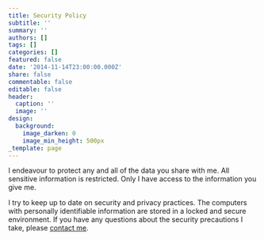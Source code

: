```yaml
---
title: Security Policy
subtitle: ''
summary: ''
authors: []
tags: []
categories: []
featured: false
date: '2014-11-14T23:00:00.000Z'
share: false
commentable: false
editable: false
header:
  caption: ''
  image: ''
design:
  background:
    image_darken: 0
    image_min_height: 500px
_template: page
---
```


I endeavour to protect any and all of the data you share with me. All sensitive information is restricted. Only I have access to the information you give me.

I try to keep up to date on security and privacy practices. The computers with personally
identifiable information are stored in a locked and secure environment. If you have any
questions about the security precautions I take, please [contact me](/#contact "").
